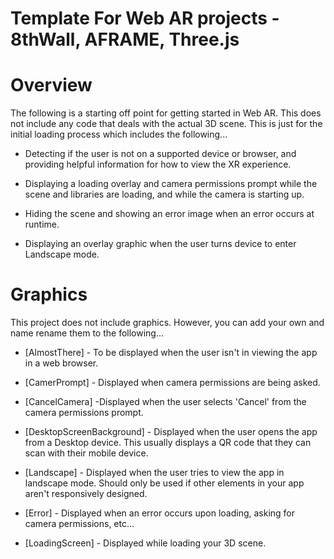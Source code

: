 # Template For Web AR projects - 8thWall, AFRAME, Three.js

# Overview

The following is a starting off point for getting started in Web AR. This does not include any code that deals with the actual 3D scene. This is just for the initial loading process which includes the following...

* Detecting if the user is not on a supported device or browser, and providing helpful information for how to view the XR experience.

* Displaying a loading overlay and camera permissions prompt while the scene and libraries are loading, and while the camera is starting up.

* Hiding the scene and showing an error image when an error occurs at runtime.

* Displaying an overlay graphic when the user turns device to enter Landscape mode.

# Graphics

This project does not include graphics. However, you can add your own and name rename them to the following...

* [AlmostThere] - To be displayed when the user isn't in viewing the app in a web browser.

* [CamerPrompt] - Displayed when camera permissions are being asked.

* [CancelCamera] -Displayed when the user selects 'Cancel' from the camera permissions prompt.

* [DesktopScreenBackground] - Displayed when the user opens the app from a Desktop device. This usually displays a QR code that they can scan with their mobile device.

* [Landscape] - Displayed when the user tries to view the app in landscape mode. Should only be used if other elements in your app aren't responsively designed.

* [Error] - Displayed when an error occurs upon loading, asking for camera permissions, etc...

* [LoadingScreen] - Displayed while loading your 3D scene.
